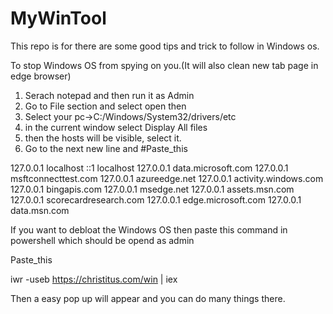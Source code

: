 # MyWinTool
This repo is for there are some good tips and trick to follow in Windows os.

To stop Windows OS from spying on you.(It will also clean new tab page in edge browser)

1. Serach notepad and then run it as Admin
2. Go to File section and select open then
3. Select your pc->C:/Windows/System32/drivers/etc
4. in the current window select Display All files
5. then the hosts will be visible, select it.
6. Go to the next new line and
#Paste_this

127.0.0.1       localhost
::1             localhost
127.0.0.1  data.microsoft.com
127.0.0.1  msftconnecttest.com
127.0.0.1  azureedge.net
127.0.0.1  activity.windows.com
127.0.0.1  bingapis.com
127.0.0.1  msedge.net
127.0.0.1  assets.msn.com
127.0.0.1  scorecardresearch.com
127.0.0.1  edge.microsoft.com
127.0.0.1  data.msn.com



If you want to debloat the Windows OS then paste this command in powershell which should be opend as admin

Paste_this

iwr -useb https://christitus.com/win | iex

Then a easy pop up will appear and you can do many things there.
